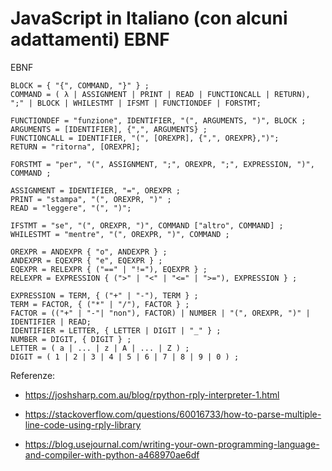 # JavaScript in Italiano (con alcuni adattamenti) EBNF

EBNF
```
BLOCK = { "{", COMMAND, "}" } ;
COMMAND = ( λ | ASSIGNMENT | PRINT | READ | FUNCTIONCALL | RETURN), ";" | BLOCK | WHILESTMT | IFSMT | FUNCTIONDEF | FORSTMT;

FUNCTIONDEF = "funzione", IDENTIFIER, "(", ARGUMENTS, ")", BLOCK ;
ARGUMENTS = [IDENTIFIER], {",", ARGUMENTS} ;
FUNCTIONCALL = IDENTIFIER, "(", [OREXPR], {",", OREXPR},")";
RETURN = "ritorna", [OREXPR]; 

FORSTMT = "per", "(", ASSIGNMENT, ";", OREXPR, ";", EXPRESSION, ")", COMMAND ;

ASSIGNMENT = IDENTIFIER, "=", OREXPR ;
PRINT = "stampa", "(", OREXPR, ")" ;
READ = "leggere", "(", ")";

IFSTMT = "se", "(", OREXPR, ")", COMMAND ["altro", COMMAND] ;
WHILESTMT = "mentre", "(", OREXPR, ")", COMMAND ;

OREXPR = ANDEXPR { "o", ANDEXPR } ;
ANDEXPR = EQEXPR { "e", EQEXPR } ;
EQEXPR = RELEXPR { ("==" | "!="), EQEXPR } ;
RELEXPR = EXPRESSION { (">" | "<" | "<=" | ">="), EXPRESSION } ;

EXPRESSION = TERM, { ("+" | "-"), TERM } ;
TERM = FACTOR, { ("*" | "/"), FACTOR } ;
FACTOR = (("+" | "-"| "non"), FACTOR) | NUMBER | "(", OREXPR, ")" | IDENTIFIER | READ;
IDENTIFIER = LETTER, { LETTER | DIGIT | "_" } ;
NUMBER = DIGIT, { DIGIT } ;
LETTER = ( a | ... | z | A | ... | Z ) ;
DIGIT = ( 1 | 2 | 3 | 4 | 5 | 6 | 7 | 8 | 9 | 0 ) ;
```

Referenze:

- https://joshsharp.com.au/blog/rpython-rply-interpreter-1.html

- https://stackoverflow.com/questions/60016733/how-to-parse-multiple-line-code-using-rply-library

- https://blog.usejournal.com/writing-your-own-programming-language-and-compiler-with-python-a468970ae6df
